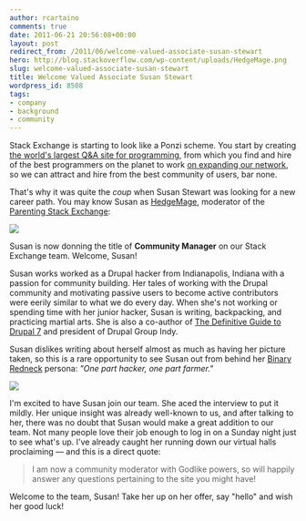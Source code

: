 ```yaml
---
author: rcartaino
comments: true
date: 2011-06-21 20:56:08+00:00
layout: post
redirect_from: /2011/06/welcome-valued-associate-susan-stewart
hero: http://blog.stackoverflow.com/wp-content/uploads/HedgeMage.png
slug: welcome-valued-associate-susan-stewart
title: Welcome Valued Associate Susan Stewart
wordpress_id: 8508
tags:
- company
- background
- community
---
```


Stack Exchange is starting to look like a Ponzi scheme. You start by creating [the world's largest Q&A site for programming](http://stackoverflow.com), from which you find and hire of the best programmers on the planet to work [on expanding our network](http://stackexchange.com/sites?sort=newest), so we can attract and hire from the best community of users, bar none.

That's why it was quite the _coup_ when Susan Stewart was looking for a new career path. You may know Susan as [HedgeMage](http://parenting.stackexchange.com/users/26/hedgemage), moderator of the [Parenting Stack Exchange](http://parenting.stackexchange.com):

[![](http://blog.stackoverflow.com/wp-content/uploads/HedgeMage.png)](http://parenting.stackexchange.com/users/26/hedgemage)

Susan is now donning the title of **Community Manager** on our Stack Exchange team. Welcome, Susan!

Susan works worked as a Drupal hacker from Indianapolis, Indiana with a passion for community building. Her tales of working with the Drupal community and motivating passive users to become active contributors were eerily similar to what we do every day. When she's not working or spending time with her junior hacker, Susan is writing, backpacking, and practicing martial arts. She is also a co-author of [The Definitive Guide to Drupal 7](http://www.amazon.com/Definitive-Guide-Drupal-7/dp/1430231351/ref=sr_1_1?ie=UTF8&s=books&qid=1308678229&sr=8-1) and president of Drupal Group Indy.

Susan dislikes writing about herself almost as much as having her picture taken, so this is a rare opportunity to see Susan out from behind her [Binary Redneck](http://www.binaryredneck.net) persona: _"One part hacker, one part farmer."_

![](/blog/images/wordpress/Susan_Stewart.png)

I'm excited to have Susan join our team. She aced the interview to put it mildly. Her unique insight was already well-known to us, and after talking to her, there was no doubt that Susan would make a great addition to our team. Not many people love their job enough to log in on a Sunday night just to see what's up. I've already caught her running down our virtual halls proclaiming — and this is a direct quote:



<blockquote>I am now a community moderator with Godlike powers, so will happily answer any questions pertaining to the site you might have!</blockquote>



Welcome to the team, Susan! Take her up on her offer, say "hello" and wish her good luck!
